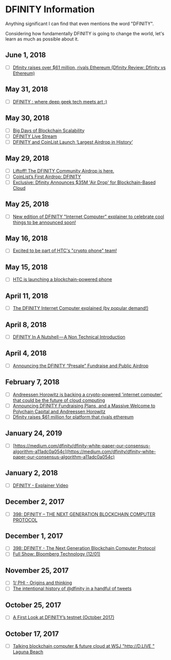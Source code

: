 # DFINITY Information

Anything significant I can find that even mentions the word "DFINITY".

Considering how fundamentally DFINITY is going to change the world, let's learn as much as possible about it.

## June 1, 2018

- [ ] [Dfinity raises over $61 million, rivals Ethereum (Dfinity Review: Dfinity vs Ethereum)](https://smartereum.com/2996/dfinity-raises-over-61-million-rivals-ethereum-dfinity-review-dfinity-vs-ethereum-fri-jun-01/)

## May 31, 2018

- [ ] [DFINITY : where deep geek tech meets art :)](https://twitter.com/dominic_w/status/1002260693490454528)

## May 30, 2018

- [ ] [Big Days of Blockchain Scalability](https://medium.com/zkcapital/big-days-of-blockchain-scalability-d696ca3d8d72)
- [ ] [DFINITY Live Stream](https://www.youtube.com/watch?v=IuXC8bphzmM)
- [ ] [DFINITY and CoinList Launch ‘Largest Airdrop in History’](http://www.the-blockchain.com/2018/05/30/dfinity-uses-coinlist-largest-airdrop/)

## May 29, 2018

- [ ] [Liftoff! The DFINITY Community Airdrop is here.](https://medium.com/dfinity/liftoff-the-dfinity-community-airdrop-is-here-5a11b94a2d03)
- [ ] [CoinList’s First Airdrop: DFINITY](https://medium.com/@coinlist/coinlists-first-airdrop-dfinity-207fe207a3ac)
- [ ] [Exclusive: Dfinity Announces $35M 'Air Drop' for Blockchain-Based Cloud](http://fortune.com/2018/05/29/blockchain-dfinity-air-drop)

## May 25, 2018

- [ ] [New edition of DFINITY "Internet Computer" explainer to celebrate cool things to be announced soon!](https://twitter.com/dominic_w/status/1000179822809640961)

## May 16, 2018

- [ ] [Excited to be part of HTC's "crypto phone" team!](https://twitter.com/dominic_w/status/996903047186993157)

## May 15, 2018

- [ ] [HTC is launching a blockchain-powered phone](https://thenextweb.com/insider/2018/05/15/htc-blockchain-powered-phone/)

## April 11, 2018

- [ ] [The DFINITY Internet Computer explained (by popular demand!)](https://twitter.com/dominic_w/status/984270627388375040)

## April 8, 2018

- [ ] [DFINITY In A Nutshell — A Non Technical Introduction](https://medium.com/dfinity/dfinity-in-a-nutshell-a-non-technical-introduction-ec45ec5967c1)

## April 4, 2018

- [ ] [Announcing the DFINITY “Presale” Fundraise and Public Airdrop](https://medium.com/dfinity/announcing-the-dfinity-presale-fundraise-and-public-airdrop-cdea19892ef6)

## February 7, 2018

- [ ] [Andreessen Horowitz is backing a crypto-powered 'internet computer' that could be the future of cloud computing](http://www.businessinsider.com/polychain-andreessen-horowitz-dfinity-2018-2?r=UK&IR=T)
- [ ] [Announcing DFINITY Fundraising Plans, and a Massive Welcome to Polychain Capital and Andreessen Horowitz](https://medium.com/dfinity/announcing-dfinity-fundraising-plans-and-a-massive-welcome-to-polychain-capital-and-andreessen-2ceb34769cd3)
- [ ] [Dfinity raises $61 million for platform that rivals ethereum](https://www.cnbc.com/2018/02/07/dfinity-raises-61-million-for-platform-that-rivals-ethereum.html)

## January 24, 2019

- [ ] [https://medium.com/dfinity/dfinity-white-paper-our-consensus-algorithm-a11adc0a054c](https://medium.com/dfinity/dfinity-white-paper-our-consensus-algorithm-a11adc0a054c)

## January 2, 2018

- [ ] [DFINITY - Explainer Video](https://www.youtube.com/watch?v=kyCfGRZaDnw)

## December 2, 2017

- [ ] [398: DFINITY – THE NEXT GENERATION BLOCKCHAIN COMPUTER PROTOCOL](http://techblogwriter.co.uk/difinity/)

## December 1, 2017

- [ ] [398: DFINITY - The Next Generation Blockchain Computer Protocol](https://www.youtube.com/watch?v=aDNCZFdxqso)
- [ ] [Full Show: Bloomberg Technology (12/01)](https://www.youtube.com/watch?v=OZ3bVr7YDd4)

## November 25, 2017

- [ ] [1/ PHI - Origins and thinking](https://twitter.com/dominic_w/status/934545186801123328)
- [ ] [The intentional history of @dfinity in a handful of tweets](https://twitter.com/artia/status/932724166960340994)

## October 25, 2017

- [ ] [A First Look at DFINITY’s testnet (October 2017)](https://medium.com/dfinity/a-first-look-at-dfinit-ys-testnet-october-2017-8a94737bbc4)

## October 17, 2017

- [ ] [Talking blockchain computer & future cloud at WSJ "http://D.LIVE " Laguna Beach](https://twitter.com/dominic_w/status/920355625762152448)
